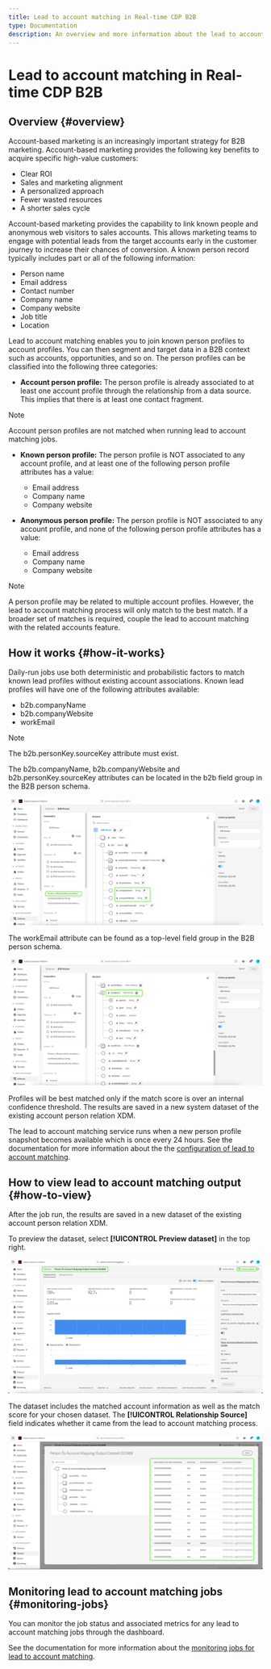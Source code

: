 ```yaml
---
title: Lead to account matching in Real-time CDP B2B
type: Documentation
description: An overview and more information about the lead to account matching feature in Experience Platform CDP B2B.
---
```


# Lead to account matching in Real-time CDP B2B

## Overview {#overview}

Account-based marketing is an increasingly important strategy for B2B marketing. Account-based marketing provides the following key benefits to acquire specific high-value customers:

- Clear ROI 
- Sales and marketing alignment 
- A personalized approach 
- Fewer wasted resources 
- A shorter sales cycle

Account-based marketing provides the capability to link known people and anonymous web visitors to sales accounts. This allows marketing teams to engage with potential leads from the target accounts early in the customer journey to increase their chances of conversion. A known person record typically includes part or all of the following information:

- Person name
- Email address
- Contact number
- Company name
- Company website
- Job title
- Location

Lead to account matching enables you to join known person profiles to account profiles. You can then segment and target data in a B2B context such as accounts, opportunities, and so on. The person profiles can be classified into the following three categories:

- **Account person profile:** The person profile is already associated to at least one account profile through the relationship from a data source. This implies that there is at least one contact fragment. 

>[!NOTE]
>
> Account person profiles are not matched when running lead to account matching jobs.

- **Known person profile:** The person profile is NOT associated to any account profile, and at least one of the following person profile attributes has a value:

    - Email address
    - Company name
    - Company website

- **Anonymous person profile:** The person profile is NOT associated to any account profile, and none of the following person profile attributes has a value:
  
    - Email address
    - Company name
    - Company website

>[!NOTE]
>
> A person profile may be related to multiple account profiles. However, the lead to account matching process will only match to the best match. If a broader set of matches is required, couple the lead to account matching with the related accounts feature.

## How it works {#how-it-works}

Daily-run jobs use both deterministic and probabilistic factors to match known lead profiles without existing account associations. Known lead profiles will have one of the following attributes available:

- b2b.companyName
- b2b.companyWebsite
- workEmail

>[!NOTE]
>
> The b2b.personKey.sourceKey attribute must exist.

The b2b.companyName, b2b.companyWebsite and b2b.personKey.sourceKey attributes can be located in the b2b field group in the B2B person schema.

![B2B person schema showing attributes](/help/rtcdp/accounts/images/b2b-person-schema.png)

The workEmail attribute can be found as a top-level field group in the B2B person schema.

![B2B person schema showing workEmail](/help/rtcdp/accounts/images/b2b-person-workemail.png)

Profiles will be best matched only if the match score is over an internal confidence threshold. The results are saved in a new system dataset of the existing account person relation XDM. 

The lead to account matching service runs when a new person profile snapshot becomes available which is once every 24 hours. See the documentation for more information about the the [configuration of lead to account matching](/help/rtcdp/accounts/account-profile-ui-guide.md).

## How to view lead to account matching output {#how-to-view}

After the job run, the results are saved in a new dataset of the existing account person relation XDM. 

To preview the dataset, select **[!UICONTROL Preview dataset]** in the top right. 

![New dataset](/help/rtcdp/accounts/images/b2b-dataset-output.png)

The dataset includes the matched account information as well as the match score for your chosen dataset. The **[!UICONTROL Relationship Source]** field indicates whether it came from the lead to account matching process. 
  
![Preview dataset confidence scores and output](/help/rtcdp/accounts/images/b2b-dataset-preview.png)

## Monitoring lead to account matching jobs {#monitoring-jobs}

You can monitor the job status and associated metrics for any lead to account matching jobs through the dashboard.

See the documentation for more information about the [monitoring jobs for lead to account matching](/help/dataflows/ui/b2b/monitor-profile-enrichment.md).
